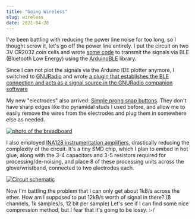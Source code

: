 ```yaml
---
title: "Going Wireless"
slug: wireless
date: 2021-04-28
---
```


I've been battling with reducing the power line noise for too long, so I
thought screw it, let's go off the power line entirely.  I put the circuit on
two 3V CR2032 coin cells and wrote
[some code](https://codeberg.org/psylink/psylink/src/branch/master/experimental/5_ble/arduino/BLEpipe2/BLEpipe2.ino)
to transmit the signals via BLE (Bluetooth Low Energy) using the
[ArduinoBLE](https://www.arduino.cc/en/Reference/ArduinoBLE) library.

Since I can not plot the signals via the Arduino IDE plotter anymore, I
switched to [GNURadio](https://www.gnuradio.org/) and wrote [a plugin that
establishes the BLE connection and acts as a signal source in the GNURadio
companion software](https://codeberg.org/psylink/psylink/src/branch/master/experimental/5_ble/gnuradio/block_BLE_source.py)

My new "electrodes" also arrived: [Simple prong snap
buttons](https://www.prym.com/en/non-sew-refill-for-390120-smooth-cap-10mm-silver-coloured-390104).
They don't have sharp edges like the pyramidal studs I used before, and allow
me to easily remove the wires from the electrodes and plug them in somewhere
else as needed.

[![photo of the breadboard](/img/blog/2021-04-28_wireless.thumb.jpg)](/img/blog/2021-04-28_wireless.png)

I also employed [INA128 instrumentation
amplifiers](https://www.ti.com/product/INA128), drastically reducing the
complexity of the circuit.  It's a tiny SMD chip, which I plan to embed in hot
glue, along with the 3-4 capacitors and 3-5 resistors required for
processing/de-noising, and place 8 of these processing units across the
glove/wristband, connected to two electrodes each.

[![Circuit schematic](/img/circuits/c5.png)](/c5)

Now I'm battling the problem that I can only get about 1kB/s across the ether.
How am I supposed to put 12kB/s worth of signal in there? (8 channels,
1k samples/s, 12 bit per sample)  Let's see if I can find some nice compression
method, but I fear that it's going to be lossy. :-/
